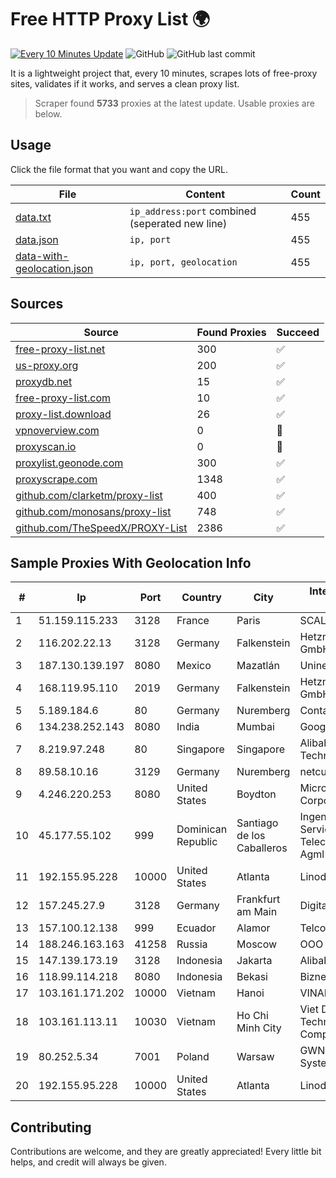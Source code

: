 
# Free HTTP Proxy List 🌍

[![Every 10 Minutes Update](https://github.com/mertguvencli/http-proxy-list/actions/workflows/main.yml/badge.svg?branch=main)](https://github.com/mertguvencli/http-proxy-list/actions/workflows/main.yml)
![GitHub](https://img.shields.io/github/license/mertguvencli/http-proxy-list)
![GitHub last commit](https://img.shields.io/github/last-commit/mertguvencli/http-proxy-list)

It is a lightweight project that, every 10 minutes, scrapes lots of free-proxy sites, validates if it works, and serves a clean proxy list.


> Scraper found **5733** proxies at the latest update. Usable proxies are below.

## Usage

Click the file format that you want and copy the URL.


|File|Content|Count|
|----|-------|-----|
|[data.txt](https://raw.githubusercontent.com/mertguvencli/http-proxy-list/main/proxy-list/data.txt)|`ip_address:port` combined (seperated new line)|455|
|[data.json](https://raw.githubusercontent.com/mertguvencli/http-proxy-list/main/proxy-list/data.json)|`ip, port`|455|
|[data-with-geolocation.json](https://raw.githubusercontent.com/mertguvencli/http-proxy-list/main/proxy-list/data-with-geolocation.json)|`ip, port, geolocation`|455|

## Sources

|Source|Found Proxies|Succeed|
|------|-------------|-------|
|[free-proxy-list.net](https://free-proxy-list.net)|300|✅|
|[us-proxy.org](https://www.us-proxy.org)|200|✅|
|[proxydb.net](http://proxydb.net)|15|✅|
|[free-proxy-list.com](https://free-proxy-list.com/?page=&port=&type%5B%5D=http&type%5B%5D=https&up_time=0&search=Search)|10|✅|
|[proxy-list.download](https://www.proxy-list.download/HTTP)|26|✅|
|[vpnoverview.com](https://vpnoverview.com/privacy/anonymous-browsing/free-proxy-servers)|0|🚫|
|[proxyscan.io](https://www.proxyscan.io)|0|🚫|
|[proxylist.geonode.com](https://proxylist.geonode.com/api/proxy-list?limit=300&page=1&sort_by=lastChecked&sort_type=desc&protocols=http,https)|300|✅|
|[proxyscrape.com](https://api.proxyscrape.com/v2/?request=displayproxies&protocol=http&timeout=10000&country=all&ssl=all&anonymity=all)|1348|✅|
|[github.com/clarketm/proxy-list](https://raw.githubusercontent.com/clarketm/proxy-list/master/proxy-list-raw.txt)|400|✅|
|[github.com/monosans/proxy-list](https://raw.githubusercontent.com/monosans/proxy-list/main/proxies/http.txt)|748|✅|
|[github.com/TheSpeedX/PROXY-List](https://raw.githubusercontent.com/TheSpeedX/PROXY-List/master/http.txt)|2386|✅|


## Sample Proxies With Geolocation Info

|#|Ip|Port|Country|City|Internet Service Provider|
|-|--|----|-------|----|-------------------------|
|1|51.159.115.233|3128|France|Paris|SCALEWAY|
|2|116.202.22.13|3128|Germany|Falkenstein|Hetzner Online GmbH|
|3|187.130.139.197|8080|Mexico|Mazatlán|Uninet S.A. de C.V.|
|4|168.119.95.110|2019|Germany|Falkenstein|Hetzner Online GmbH|
|5|5.189.184.6|80|Germany|Nuremberg|Contabo GmbH|
|6|134.238.252.143|8080|India|Mumbai|Google LLC|
|7|8.219.97.248|80|Singapore|Singapore|Alibaba (US) Technology Co., Ltd.|
|8|89.58.10.16|3129|Germany|Nuremberg|netcup GmbH|
|9|4.246.220.253|8080|United States|Boydton|Microsoft Corporation|
|10|45.177.55.102|999|Dominican Republic|Santiago de los Caballeros|Ingenieria EN Servicios De Telecomunicaciones Agml SRL|
|11|192.155.95.228|10000|United States|Atlanta|Linode, LLC|
|12|157.245.27.9|3128|Germany|Frankfurt am Main|DigitalOcean, LLC|
|13|157.100.12.138|999|Ecuador|Alamor|Telconet S.A|
|14|188.246.163.163|41258|Russia|Moscow|OOO WestCall Ltd|
|15|147.139.173.19|3128|Indonesia|Jakarta|Alibaba.com LLC|
|16|118.99.114.218|8080|Indonesia|Bekasi|Biznet Gamers|
|17|103.161.171.202|10000|Vietnam|Hanoi|VINABISON|
|18|103.161.113.11|10030|Vietnam|Ho Chi Minh City|Viet Digital Technology Liability Company|
|19|80.252.5.34|7001|Poland|Warsaw|GWNET Autonomus System|
|20|192.155.95.228|10000|United States|Atlanta|Linode, LLC|



## Contributing

Contributions are welcome, and they are greatly appreciated! Every
little bit helps, and credit will always be given.

